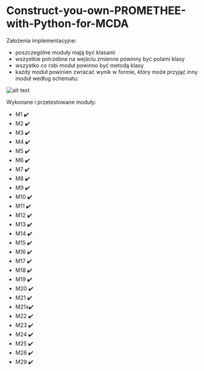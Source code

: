 # Construct-you-own-PROMETHEE-with-Python-for-MCDA
Założenia implementacyjne:
- poszczególne moduły mają być klasami
- wszystkie potrzebne na wejściu zmienne powinny być polami klasy
- wszystko co robi moduł powinno być metodą klasy
- każdy moduł powinien zwracać wynik w formie, który może przyjąć inny moduł według schematu:

![alt text](https://github.com/WAndraszyk/Construct-your-own-PROMETHEE-with-Python-for-MCDA/blob/main/schemat.png "Schemat modułów")

Wykonane i przetestowane moduły:
- M1  :heavy_check_mark:
- M2  :heavy_check_mark:
- M3  :heavy_check_mark:
- M4  :heavy_check_mark:
- M5  :heavy_check_mark:
- M6  :heavy_check_mark:
- M7  :heavy_check_mark:
- M8  :heavy_check_mark:
- M9  :heavy_check_mark:
- M10 :heavy_check_mark: 
- M11 :heavy_check_mark:
- M12 :heavy_check_mark:
- M13 :heavy_check_mark:
- M14 :heavy_check_mark:
- M15 :heavy_check_mark: 
- M16 :heavy_check_mark:
- M17 :heavy_check_mark:
- M18 :heavy_check_mark:
- M19 :heavy_check_mark:
- M20 :heavy_check_mark:
- M21 :heavy_check_mark:
- M21x:heavy_check_mark: 
- M22 :heavy_check_mark:
- M23 :heavy_check_mark:
- M24 :heavy_check_mark:
- M25 :heavy_check_mark:
- M26 :heavy_check_mark:
- M29 :heavy_check_mark:
